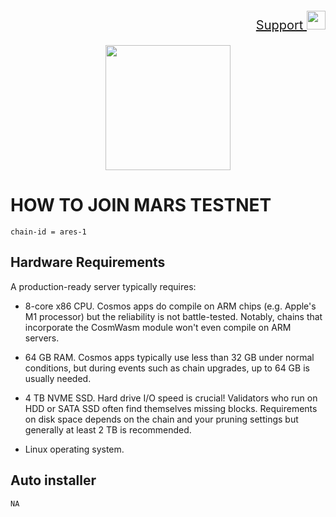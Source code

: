 <p style="font-size:20px" align="right">
<a href="https://t.me/GenzDrops" target="_blank"> Support <img src="https://user-images.githubusercontent.com/50621007/183283867-56b4d69f-bc6e-4939-b00a-72aa019d1aea.png" width="30"/></a>

<p align="center">
    <img height="200" widht="auto" src="https://user-images.githubusercontent.com/94878333/212456741-5a590e8d-24f4-4ca3-a9c9-5b6fc89b3b6d.jpg">
</p>


# HOW TO JOIN MARS TESTNET

`chain-id = ares-1`

## Hardware Requirements

A production-ready server typically requires:
- 8-core x86 CPU. Cosmos apps do compile on ARM chips (e.g. Apple's M1 processor) but the reliability is not battle-tested. Notably, chains that incorporate the CosmWasm module won't even compile on ARM servers.

- 64 GB RAM. Cosmos apps typically use less than 32 GB under normal conditions, but during events such as chain upgrades, up to 64 GB is usually needed.

- 4 TB NVME SSD. Hard drive I/O speed is crucial! Validators who run on HDD or SATA SSD often find themselves missing blocks. Requirements on disk space depends on the chain and your pruning settings but generally at least 2 TB is recommended. 

- Linux operating system. 

## Auto installer

```
NA
```

